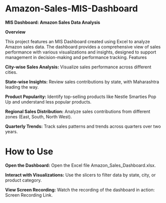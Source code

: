 # Amazon-Sales-MIS-Dashboard
**MIS Dashboard: Amazon Sales Data Analysis**

**Overview**

This project features an MIS Dashboard created using Excel to analyze Amazon sales data. The dashboard provides a comprehensive view of sales performance with various visualizations and insights, designed to support management in decision-making and performance tracking.
Features

   **City-wise Sales Analysis:**
    Visualize sales performance across different cities.

  **State-wise Insights:**
    Review sales contributions by state, with Maharashtra leading the way.

  **Product Popularity:**
    Identify top-selling products like Nestle Smarties Pop Up and understand less popular products.

  **Regional Sales Distribution:**
    Analyze sales contributions from different zones (East, South, North West).

  **Quarterly Trends:**
    Track sales patterns and trends across quarters over two years.

   # How to Use

  **Open the Dashboard:**
        Open the Excel file Amazon_Sales_Dashboard.xlsx.

  **Interact with Visualizations:**
        Use the slicers to filter data by state, city, or product category.

  **View Screen Recording:**
        Watch the recording of the dashboard in action: Screen Recording Link.
